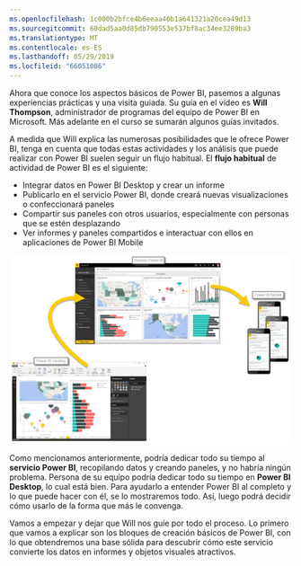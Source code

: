 ```yaml
---
ms.openlocfilehash: 1c000b2bfce4b6eeaa40b1a641321a20cea49d13
ms.sourcegitcommit: 60dad5aa0d85db790553e537bf8ac34ee3289ba3
ms.translationtype: MT
ms.contentlocale: es-ES
ms.lasthandoff: 05/29/2019
ms.locfileid: "66051086"
---
```

Ahora que conoce los aspectos básicos de Power BI, pasemos a algunas experiencias prácticas y una visita guiada. Su guía en el vídeo es **Will Thompson**, administrador de programas del equipo de Power BI en Microsoft. Más adelante en el curso se sumarán algunos guías invitados.

A medida que Will explica las numerosas posibilidades que le ofrece Power BI, tenga en cuenta que todas estas actividades y los análisis que puede realizar con Power BI suelen seguir un flujo habitual. El **flujo habitual** de actividad de Power BI es el siguiente:

* Integrar datos en Power BI Desktop y crear un informe
* Publicarlo en el servicio Power BI, donde creará nuevas visualizaciones o confeccionará paneles
* Compartir sus paneles con otros usuarios, especialmente con personas que se estén desplazando
* Ver informes y paneles compartidos e interactuar con ellos en aplicaciones de Power BI Mobile

![](media/0-1-intro-using-power-bi/c0a1_1.png)

Como mencionamos anteriormente, podría dedicar todo su tiempo al **servicio Power BI**, recopilando datos y creando paneles, y no habría ningún problema. Persona de su equipo podría dedicar todo su tiempo en **Power BI Desktop**, lo cual está bien. Para ayudarlo a entender Power BI al completo y lo que puede hacer con él, se lo mostraremos todo. Así, luego podrá decidir cómo usarlo de la forma que más le convenga.

Vamos a empezar y dejar que Will nos guíe por todo el proceso. Lo primero que vamos a explicar son los bloques de creación básicos de Power BI, con lo que obtendremos una base sólida para descubrir cómo este servicio convierte los datos en informes y objetos visuales atractivos.

